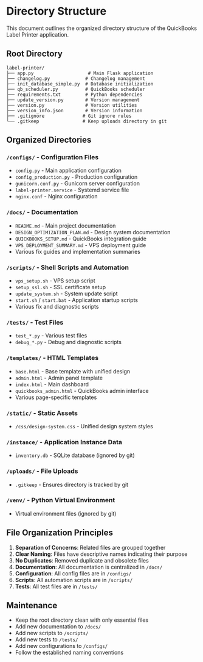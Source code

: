 # Directory Structure

This document outlines the organized directory structure of the QuickBooks Label Printer application.

## Root Directory
```
label-printer/
├── app.py                    # Main Flask application
├── changelog.py             # Changelog management
├── init_database_simple.py  # Database initialization
├── qb_scheduler.py          # QuickBooks scheduler
├── requirements.txt         # Python dependencies
├── update_version.py        # Version management
├── version.py               # Version utilities
├── version_info.json        # Version information
├── .gitignore              # Git ignore rules
└── .gitkeep                # Keep uploads directory in git
```

## Organized Directories

### `/configs/` - Configuration Files
- `config.py` - Main application configuration
- `config_production.py` - Production configuration
- `gunicorn.conf.py` - Gunicorn server configuration
- `label-printer.service` - Systemd service file
- `nginx.conf` - Nginx configuration

### `/docs/` - Documentation
- `README.md` - Main project documentation
- `DESIGN_OPTIMIZATION_PLAN.md` - Design system documentation
- `QUICKBOOKS_SETUP.md` - QuickBooks integration guide
- `VPS_DEPLOYMENT_SUMMARY.md` - VPS deployment guide
- Various fix guides and implementation summaries

### `/scripts/` - Shell Scripts and Automation
- `vps_setup.sh` - VPS setup script
- `setup_ssl.sh` - SSL certificate setup
- `update_system.sh` - System update script
- `start.sh` / `start.bat` - Application startup scripts
- Various fix and diagnostic scripts

### `/tests/` - Test Files
- `test_*.py` - Various test files
- `debug_*.py` - Debug and diagnostic scripts

### `/templates/` - HTML Templates
- `base.html` - Base template with unified design
- `admin.html` - Admin panel template
- `index.html` - Main dashboard
- `quickbooks_admin.html` - QuickBooks admin interface
- Various page-specific templates

### `/static/` - Static Assets
- `/css/design-system.css` - Unified design system styles

### `/instance/` - Application Instance Data
- `inventory.db` - SQLite database (ignored by git)

### `/uploads/` - File Uploads
- `.gitkeep` - Ensures directory is tracked by git

### `/venv/` - Python Virtual Environment
- Virtual environment files (ignored by git)

## File Organization Principles

1. **Separation of Concerns**: Related files are grouped together
2. **Clear Naming**: Files have descriptive names indicating their purpose
3. **No Duplicates**: Removed duplicate and obsolete files
4. **Documentation**: All documentation is centralized in `/docs/`
5. **Configuration**: All config files are in `/configs/`
6. **Scripts**: All automation scripts are in `/scripts/`
7. **Tests**: All test files are in `/tests/`

## Maintenance

- Keep the root directory clean with only essential files
- Add new documentation to `/docs/`
- Add new scripts to `/scripts/`
- Add new tests to `/tests/`
- Add new configurations to `/configs/`
- Follow the established naming conventions

